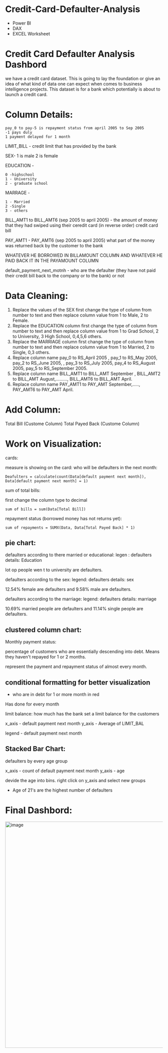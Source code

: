 # Credit-Card-Defaulter-Analysis
- Power BI
- DAX
- EXCEL Worksheet

# Credit Card Defaulter Analysis Dashbord



we have a credit card dataset. This is going to lay the foundation or give an idea of what kind of data one can expect when comes to business intelligence projects. This dataset is for a bank which potentially is about to launch a credit card. 

# Column Details: 

    pay_0 to pay-5 is repayment status from april 2005 to Sep 2005 
    -1 pays duly
    1 payment delayed for 1 month 

LIMIT_BILL -  credit limit that has provided by the bank

SEX- 1 is male 2 is female

EDUCATION -
       
    0 -highschool
    1 - University
    2 - graduate school

MARRAGE -
      
    1 - Married
    2 -Single
    3 - others

BILL_AMT1 to BILL_AMT6 (sep 2005 to april 2005) - the amount of money that they had swiped using their ceredit card (in reverse order)
credit card bill

PAY_AMT1 - PAY_AMT6 (sep 2005 to april 2005) what part of the money was returned back by the customer to the bank


WHATEVER HE BORROWED IN BILLAMOUNT COLUMN  AND WHATEVER HE PAID BACK IT IN THE PAYAMOUNT COLUMN

default_payment_next_motnh - who are the defaulter (they have not paid their credit bill back to the company or to the bank) or not 



# Data Cleaning:

1. Replace the values of the SEX first change the type of column from number to text and then replace column value from 1 to Male, 2 to Female.
2. Replace the EDUCATION column first change the type of column from number to text and then replace column value from 1 to Grad School, 2 to University, 3 High School, 0,4,5,6 others.
3. Replace the MARRIAGE column first change the type of column from number to text and then replace column value from 1 to Married, 2 to Single, 0,3 others.
4. Replace column name pay_0 to RS_April 2005 , pay_1 to RS_May 2005, pay_2 to RS_June 2005, , pay_3 to RS_July 2005, pay_4 to RS_August 2005, pay_5 to RS_September 2005.
5. Replace column name BILL_AMT1 to  BILL_AMT September , BILL_AMT2 to BILL_AMT August,........., BILL_AMT6 to BILL_AMT April.
6. Replace column name PAY_AMT1 to PAY_AMT September,....., PAY_AMT6 to PAY_AMT April.

# Add Column:
Total Bill (Custome Column)
Total Payed Back (Custome Column)

# Work on Visualization:

cards:

measure is showing on the card: who will be defaulters in the next month:

    Deafulters = calculate(count(Data[default payment next month]), Data[default payment next month] = 1)

sum of total bills:

first change the column type to decimal 

    sum of bills = sum(Data[Total Bill]) 

repayment status (borrowed money has not returns yet):

    sum of repayments = SUMX(Data, Data[Total Payed Back] * 1)


## pie chart:

defaulters according to there married or educational:
legen : defaulters
details: Education

lot op people wen t to university  are defaulters.

defaulters according to the sex:
legend: defaulters
details: sex

12.54% female are defaulters and 9.58% male are defaulters.

defaulters according to the marriage:
legend: defaulters
details: marriage

10.69% married people are defaulters and 11.14% single people are defaulters.


## clustered column chart:

Monthly payment status:

percentage of customers who are essentially descending into debt. Means they haven't repayed for 1 or 2 months.

represent the payment and repayment status of almost every month.

## conditional formatting  for better visualization

- who are in debt for 1 or more month in red


Has done for every month




limit balance:  how much has the bank set a limit balance for the customers

x_axis - default payment next month
y_axis - Average of LIMIT_BAL

legend - default payment next month


## Stacked Bar Chart:

defaulters by every age group

x_axis - count of default payment next month
y_axis - age

devide the age into bins. right click on y_axis and select new groups

- Age of 21's are the highest number of defaulters






# Final Dashbord:

<img width="723" alt="image" src="https://github.com/user-attachments/assets/1c71ba00-9f7d-4d85-8ec0-d8f7a5af03d0">



